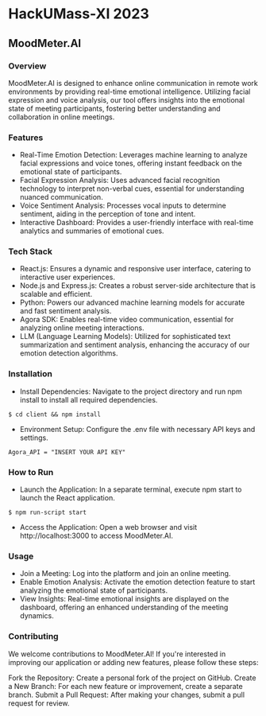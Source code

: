 # HackUMass-XI 2023
## MoodMeter.AI
### Overview
MoodMeter.AI is designed to enhance online communication in remote work environments by providing real-time emotional intelligence. Utilizing facial expression and voice analysis, our tool offers insights into the emotional state of meeting participants, fostering better understanding and collaboration in online meetings.

### Features
* Real-Time Emotion Detection: Leverages machine learning to analyze facial expressions and voice tones, offering instant feedback on the emotional state of participants.
* Facial Expression Analysis: Uses advanced facial recognition technology to interpret non-verbal cues, essential for understanding nuanced communication.
* Voice Sentiment Analysis: Processes vocal inputs to determine sentiment, aiding in the perception of tone and intent.
* Interactive Dashboard: Provides a user-friendly interface with real-time analytics and summaries of emotional cues.
### Tech Stack
* React.js: Ensures a dynamic and responsive user interface, catering to interactive user experiences.
* Node.js and Express.js: Creates a robust server-side architecture that is scalable and efficient.
* Python: Powers our advanced machine learning models for accurate and fast sentiment analysis.
* Agora SDK: Enables real-time video communication, essential for analyzing online meeting interactions.
* LLM (Language Learning Models): Utilized for sophisticated text summarization and sentiment analysis, enhancing the accuracy of our emotion detection algorithms.
### Installation

* Install Dependencies: Navigate to the project directory and run npm install to install all required dependencies.
 ```
 $ cd client && npm install
```
* Environment Setup: Configure the .env file with necessary API keys and settings.
```
Agora_API = "INSERT YOUR API KEY"
```
### How to Run
* Launch the Application: In a separate terminal, execute npm start to launch the React application.
```
$ npm run-script start
```
* Access the Application: Open a web browser and visit http://localhost:3000 to access MoodMeter.AI.
### Usage
* Join a Meeting: Log into the platform and join an online meeting.
* Enable Emotion Analysis: Activate the emotion detection feature to start analyzing the emotional state of participants.
* View Insights: Real-time emotional insights are displayed on the dashboard, offering an enhanced understanding of the meeting dynamics.

### Contributing
We welcome contributions to MoodMeter.AI! If you're interested in improving our application or adding new features, please follow these steps:

Fork the Repository: Create a personal fork of the project on GitHub.
Create a New Branch: For each new feature or improvement, create a separate branch.
Submit a Pull Request: After making your changes, submit a pull request for review.
